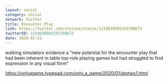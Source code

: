 ```yaml
---
layout: social
category: social
network: Twitter
title: Encounter Play
link: https://twitter.com/steinea/status/1219639565255708672
twitterID: 1219639565255708672
date: 2020-01-21
---
```


walking simulators evidence a "new potential for the encounter play that had been inherent in table top-role playing games but had struggled to find expression in any visual form"

<https://onlyagame.typepad.com/only_a_game/2020/01/atotws1.html>
